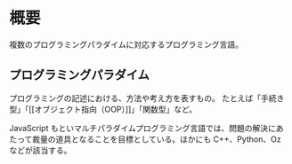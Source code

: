# 概要
複数のプログラミングパラダイムに対応するプログラミング言語。

## プログラミングパラダイム
プログラミングの記述における、方法や考え方を表すもの。
たとえば「手続き型」「[[オブジェクト指向（OOP）]]」「関数型」など。

JavaScript もといマルチパラダイムプログラミング言語では、問題の解決にあたって裁量の道具となることを目標としている。ほかにも C++、Python、Oz などが該当する。